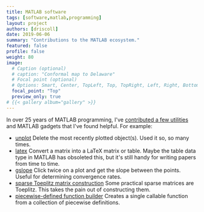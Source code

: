 ```yaml
---
title: MATLAB software
tags: [software,matlab,programming]
layout: project
authors: [driscoll]
date: 2019-06-06
summary: "Contributions to the MATLAB ecosystem."
featured: false
profile: false
weight: 80
image:
  # Caption (optional)
  # caption: "Conformal map to Delaware"
  # Focal point (optional)
  # Options: Smart, Center, TopLeft, Top, TopRight, Left, Right, BottomLeft, Bottom, BottomRight
  focal_point: "Top"
  preview_only: true
# {{< gallery album="gallery" >}}
---
```


In over 25 years of MATLAB programming, I've [contributed a few utilities](https://www.mathworks.com/matlabcentral/profile/authors/631894-toby-driscoll?utf8=%E2%9C%93&detail2=&detail=fileexchange) and MATLAB gadgets that I've found helpful. For example:

* [unplot](https://www.mathworks.com/matlabcentral/fileexchange/2831-unplot?s_tid=prof_contriblnk) Delete the most recently plotted object(s). Used it so, so many times. 
* [latex](https://www.mathworks.com/matlabcentral/fileexchange/2832-latex?s_tid=prof_contriblnk) Convert a matrix into a LaTeX matrix or table. Maybe the table data type in MATLAB has obsoleted this, but it's still handy for writing papers from time to time. 
* [gslope](https://www.mathworks.com/matlabcentral/fileexchange/3148-gslope?s_tid=prof_contriblnk) Click twice on a plot and get the slope between the points. Useful for determining convergence rates. 
* [sparse Toeplitz matrix construction](https://www.mathworks.com/matlabcentral/fileexchange/13353-sparse-toeplitz-matrix-construction?s_tid=prof_contriblnk) Some practical sparse matrices are Toeplitz. This takes the pain out of constructing them. 
* [piecewise-defined function builder](https://www.mathworks.com/matlabcentral/fileexchange/15851-piecewise-defined-function-builder?s_tid=prof_contriblnk) Creates a single callable function from a collection of piecewise definitions. 

